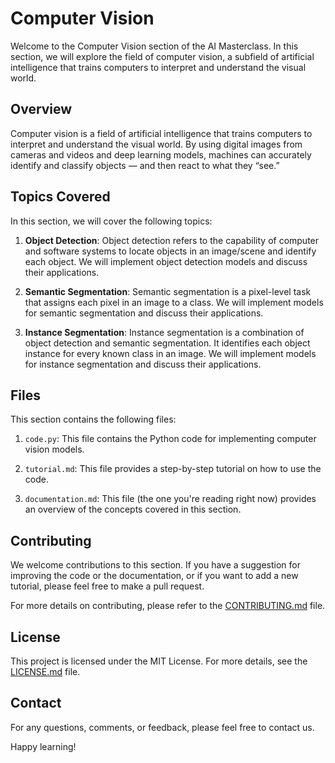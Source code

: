 # Computer Vision

Welcome to the Computer Vision section of the AI Masterclass. In this section, we will explore the field of computer vision, a subfield of artificial intelligence that trains computers to interpret and understand the visual world.

## Overview

Computer vision is a field of artificial intelligence that trains computers to interpret and understand the visual world. By using digital images from cameras and videos and deep learning models, machines can accurately identify and classify objects — and then react to what they “see.”

## Topics Covered

In this section, we will cover the following topics:

1. **Object Detection**: Object detection refers to the capability of computer and software systems to locate objects in an image/scene and identify each object. We will implement object detection models and discuss their applications.

2. **Semantic Segmentation**: Semantic segmentation is a pixel-level task that assigns each pixel in an image to a class. We will implement models for semantic segmentation and discuss their applications.

3. **Instance Segmentation**: Instance segmentation is a combination of object detection and semantic segmentation. It identifies each object instance for every known class in an image. We will implement models for instance segmentation and discuss their applications.

## Files

This section contains the following files:

1. `code.py`: This file contains the Python code for implementing computer vision models.

2. `tutorial.md`: This file provides a step-by-step tutorial on how to use the code.

3. `documentation.md`: This file (the one you're reading right now) provides an overview of the concepts covered in this section.

## Contributing

We welcome contributions to this section. If you have a suggestion for improving the code or the documentation, or if you want to add a new tutorial, please feel free to make a pull request.

For more details on contributing, please refer to the [CONTRIBUTING.md](../CONTRIBUTING.md) file.

## License

This project is licensed under the MIT License. For more details, see the [LICENSE.md](../LICENSE.md) file.

## Contact

For any questions, comments, or feedback, please feel free to contact us.

Happy learning!
